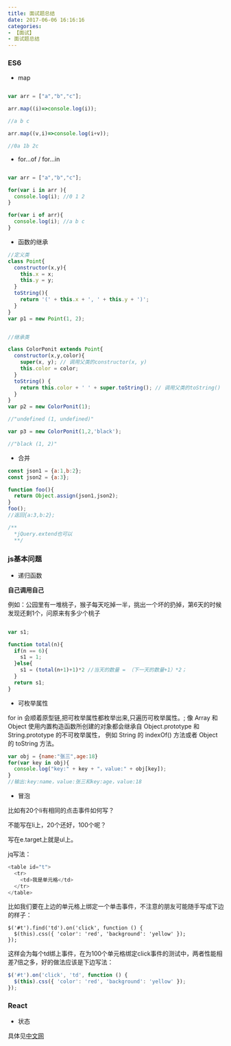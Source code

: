 ```yaml
---
title: 面试题总结
date: 2017-06-06 16:16:16
categories:
- 【面试】
- 面试题总结
---
```


### ES6

+ map

```javascript

var arr = ["a","b","c"];

arr.map((i)=>console.log(i));

//a b c

arr.map((v,i)=>console.log(i+v));

//0a 1b 2c


```

<!--more-->

+ for...of / for...in

```javascript

var arr = ["a","b","c"];

for(var i in arr ){
  console.log(i); //0 1 2
}

for(var i of arr){
  console.log(i); //a b c
}

```

+ 函数的继承

```javascript
//定义类
class Point{
  constructor(x,y){
    this.x = x;
    this.y = y;
  }
  toString(){
    return '(' + this.x + ', ' + this.y + ')';
  }
}
var p1 = new Point(1, 2);


//继承类

class ColorPonit extends Point{
  constructor(x,y,color){
    super(x, y); // 调用父类的constructor(x, y)
    this.color = color;
  }
  toString() {
    return this.color + ' ' + super.toString(); // 调用父类的toString()
  }
}
var p2 = new ColorPonit(1);

//"undefined (1, undefined)"

var p3 = new ColorPonit(1,2,'black');

//"black (1, 2)"

```

+ 合并

```javascript
const json1 = {a:1,b:2};
const json2 = {a:3};

function foo(){
  return Object.assign(json1,json2);
}
foo();
//返回{a:3,b:2};

/**
  *jQuery.extend也可以
  **/

```

### js基本问题

+ 递归函数

<b>自己调用自己</b>

例如：公园里有一堆桃子，猴子每天吃掉一半，挑出一个坏的扔掉，第6天的时候发现还剩1个，问原来有多少个桃子

```javascript

var s1;

function total(n){
  if(n == 6){
    s1 = 1;
  }else{
    s1 = (total(n+1)+1)*2 //当天的数量 = （下一天的数量+1）*2；
  }
  return s1;
}

```

+ 可枚举属性

for in 会顺着原型链,把可枚举属性都枚举出来,只遍历可枚举属性。;
像 Array 和 Object 使用内置构造函数所创建的对象都会继承自 
Object.prototype 和 String.prototype 的不可枚举属性，
例如 String 的 indexOf()  方法或者 Object 的 toString 方法。

```javascript
var obj = {name:"张三",age:18}
for(var key in obj){
  console.log("key:" + key + "，value:" + obj[key]);
}
//输出:key:name，value:张三和key:age，value:18
```

+ 冒泡

比如有20个li有相同的点击事件如何写？

不能写在li上，20个还好，100个呢？

写在e.target上就是ul上。

jq写法：

```javascript
<table id="t">  
  <tr>  
    <td>我是单元格</td>  
  </tr>  
</table>
```
比如我们要在上边的单元格上绑定一个单击事件，不注意的朋友可能随手写成下边的样子：
```script
$('#t').find('td').on('click', function () {  
  $(this).css({ 'color': 'red', 'background': 'yellow' });  
});
```
这样会为每个td绑上事件，在为100个单元格绑定click事件的测试中，两者性能相差7倍之多，好的做法应该是下边写法：
```javascript
$('#t').on('click', 'td', function () {  
  $(this).css({ 'color': 'red', 'background': 'yellow' });  
});
```


### React

+ 状态

具体见[中文网](http://react-china.org/t/react/1740)

